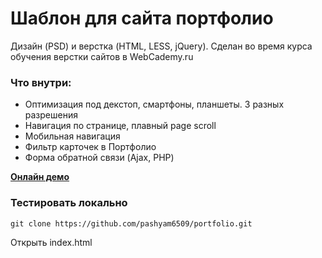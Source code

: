 # Шаблон для сайта портфолио 

Дизайн (PSD) и верстка (HTML, LESS, jQuery). 
Сделан во время курса обучения верстки сайтов в WebCademy.ru 

### Что внутри:

- Оптимизация под декстоп, смартфоны, планшеты. 3 разных разрешения
- Навигация по странице, плавный page scroll
- Мобильная навигация
- Фильтр карточек в Портфолио
- Форма обратной связи (Ajax, PHP) 

[**Онлайн демо**](https://nobleworkshop.github.io/personal-portfolio/)

### Тестировать локально

```
git clone https://github.com/pashyam6509/portfolio.git
```

Открыть index.html
